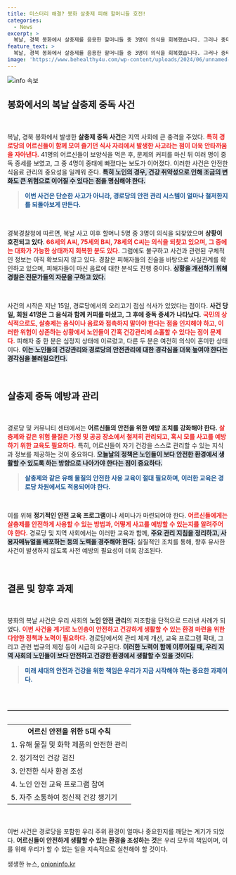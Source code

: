 ```yaml
---
title: 미스터리 해결? 봉화 살충제 피해 할머니들 호전!
categories:
  - News
excerpt: >
  복날, 경북 봉화에서 살충제를 음용한 할머니들 중 3명이 의식을 회복했습니다. 그러나 중태에 빠진 한 할머니와 혼수상태인 또 다른 할머니는 여전히 위중한 상황입니다. 경찰은 사건의 진실을 밝히기 위해 조사를 이어가고 있습니다. 클릭하여 사건의 전말을 확인하세요!
feature_text: >
  복날, 경북 봉화에서 살충제를 음용한 할머니들 중 3명이 의식을 회복했습니다. 그러나 중태에 빠진 한 할머니와 혼수상태인 또 다른 할머니는 여전히 위중한 상황입니다. 경찰은 사건의 진실을 밝히기 위해 조사를 이어가고 있습니다. 클릭하여 사건의 전말을 확인하세요!
image: 'https://www.behealthy4u.com/wp-content/uploads/2024/06/unnamed-file.png'
---
```


<p><img src="https://www.behealthy4u.com/wp-content/uploads/2024/06/unnamed-file.png" alt="info 속보" /></p>

<h2 data-ke-size="size26">봉화에서의 복날 살충제 중독 사건</h2>

<p data-ke-size="size16">&nbsp;</p> 

<p>복날, 경북 봉화에서 발생한 <b>살충제 중독 사건</b>은 지역 사회에 큰 충격을 주었다. <b><span style="color: #ee2323;">특히 경로당의 어르신들이 함께 모여 즐기던 식사 자리에서 발생한 사고라는 점이 더욱 안타까움을 자아낸다.</span></b> 41명의 어르신들이 보양식을 먹은 후, 문제의 커피를 마신 뒤 여러 명이 중독 증세를 보였고, 그 중 4명이 중태에 빠졌다는 보도가 이어졌다. 이러한 사건은 안전한 식음료 관리의 중요성을 일깨워 준다. <b><span style="background-color: #21538527;">특히 노인의 경우, 건강 취약성으로 인해 조금의 변화도 큰 위험으로 이어질 수 있다는 점을 명심해야 한다.</span></b></p>

<blockquote>
    <b><span style="color: #1a5490;">이번 사건은 단순한 사고가 아니라, 경로당의 안전 관리 시스템이 얼마나 철저한지를 되돌아보게 만든다.</span></b>
</blockquote>

<p data-ke-size="size16">&nbsp;</p>

<p>경북경찰청에 따르면, 복날 사고 이후 할머니 5명 중 3명이 의식을 되찾았으며 <b>상황이 호전되고 있다</b>. <b><span style="color: #ee2323;">66세의 A씨, 75세의 B씨, 78세의 C씨는 의식을 되찾고 있으며, 그 중에는 대화가 가능한 상태까지 회복한 분도 있다.</span></b> 그럼에도 불구하고 사건과 관련된 구체적인 정보는 아직 확보되지 않고 있다. 경찰은 피해자들의 진술을 바탕으로 사실관계를 확인하고 있으며, 피해자들이 마신 음료에 대한 분석도 진행 중이다. <b><span style="background-color: #21538527;">상황을 개선하기 위해 경찰은 전문가들의 자문을 구하고 있다.</span></b></p>

<p data-ke-size="size16">&nbsp;</p>

<p>사건의 시작은 지난 15일, 경로당에서의 오리고기 점심 식사가 있었다는 점이다. <b>사건 당일, 회원 41명은 그 음식과 함께 커피를 마셨고, 그 후에 중독 증세가 나타났다.</b> <b><span style="color: #ee2323;">국민의 상식적으로도, 살충제는 음식이나 음료와 접촉하지 말아야 한다는 점을 인지해야 하고, 이러한 위험이 상존하는 상황에서 노인들이 간혹 건강관리에 소홀할 수 있다는 점이 문제다.</span></b> 피해자 중 한 분은 심정지 상태에 이르렀고, 다른 두 분은 여전히 의식이 혼미한 상태이다. <b><span style="background-color: #21538527;">이는 노인들의 건강관리와 경로당의 안전관리에 대한 경각심을 더욱 높여야 한다는 경각심을 불러일으킨다.</span></b></p>

<p data-ke-size="size16">&nbsp;</p>

<h2 data-ke-size="size26">살충제 중독 예방과 관리</h2>

<p data-ke-size="size16">&nbsp;</p>

<p>경로당 및 커뮤니티 센터에서는 <b>어르신들의 안전을 위한 예방 조치를 강화해야 한다.</b> <b><span style="color: #ee2323;">살충제와 같은 위험 물질은 가정 및 공공 장소에서 철저히 관리되고, 혹시 모를 사고를 예방하기 위한 교육도 필요하다.</span></b> 특히, 어르신들이 자기 건강을 스스로 관리할 수 있는 지식과 정보를 제공하는 것이 중요하다. <b><span style="background-color: #21538527;">오늘날의 정책은 노인들이 보다 안전한 환경에서 생활할 수 있도록 하는 방향으로 나아가야 한다는 점이 중요하다.</span></b></p>

<blockquote>
    <b><span style="color: #1a5490;">살충제와 같은 유해 물질의 안전한 사용 교육이 절대 필요하며, 이러한 교육은 경로당 차원에서도 적용되어야 한다.</span></b>
</blockquote>

<p data-ke-size="size16">&nbsp;</p>

<p>이를 위해 <b>정기적인 안전 교육 프로그램</b>이나 세미나가 마련되어야 한다. <b><span style="color: #ee2323;">어르신들에게는 살충제를 안전하게 사용할 수 있는 방법과, 어떻게 사고를 예방할 수 있는지를 알려주어야 한다.</span></b> 경로당 및 지역 사회에서는 이러한 교육과 함께, <b><span style="background-color: #21538527;">주요 관리 지침을 정리하고, 사용자매뉴얼을 배포하는 등의 노력을 경주해야 한다.</span></b> 실질적인 조치를 통해, 향후 유사한 사건이 발생하지 않도록 사전 예방의 필요성이 더욱 강조된다.</p>

<p data-ke-size="size16">&nbsp;</p>

<h2 data-ke-size="size26">결론 및 향후 과제</h2>

<p data-ke-size="size16">&nbsp;</p>

<p>봉화의 복날 사건은 우리 사회의 <b>노인 안전 관리</b>의 저조함을 단적으로 드러낸 사례가 되었다. <b><span style="color: #ee2323;">이번 사건을 계기로 노인층이 안전하고 건강하게 생활할 수 있는 환경 마련을 위한 다양한 정책과 노력이 필요하다.</span></b> 경로당에서의 관리 체계 개선, 교육 프로그램 확대, 그리고 관련 법규의 제정 등이 시급히 요구된다. <b><span style="background-color: #21538527;">이러한 노력이 함께 이루어질 때, 우리 지역 사회의 노인들이 보다 안전하고 건강한 환경에서 생활할 수 있을 것이다.</span></b></p>

<blockquote>
    <b><span style="color: #1a5490;">미래 세대의 안전과 건강을 위한 책임은 우리가 지금 시작해야 하는 중요한 과제이다.</span></b>
</blockquote>

<p data-ke-size="size16">&nbsp;</p>

<hr style="height: 2px; background-color: #333; margin: 30px 0;">

<table style="width: 100%; border-collapse: collapse; margin-bottom: 20px;">
    <tr>
        <td style="text-align: center; height: 17px;"><b>어르신 안전을 위한 5대 수칙</b></td>
    </tr>
    <tr>
        <td style="text-align: left;">1. 유해 물질 및 화학 제품의 안전한 관리</td>
    </tr>
    <tr>
        <td style="text-align: left;">2. 정기적인 건강 검진</td>
    </tr>
    <tr>
        <td style="text-align: left;">3. 안전한 식사 환경 조성</td>
    </tr>
    <tr>
        <td style="text-align: left;">4. 노인 안전 교육 프로그램 참여</td>
    </tr>
    <tr>
        <td style="text-align: left;">5. 자주 소통하여 정신적 건강 챙기기</td>
    </tr>
</table>

<p data-ke-size="size16">&nbsp;</p>

<p>이번 사건은 경로당을 포함한 우리 주위 환경이 얼마나 중요한지를 깨닫는 계기가 되었다. <b>어르신들이 안전하게 생활할 수 있는 환경을 조성하는 것</b>은 우리 모두의 책임이며, 이를 위해 우리가 할 수 있는 일을 지속적으로 실천해야 할 것이다.</p>
생생한 뉴스, <a href="https://onioninfo.kr" rel="dofollow">onioninfo.kr</a>


